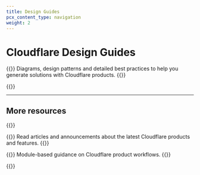 ```yaml
---
title: Design Guides
pcx_content_type: navigation
weight: 2
---
```

 
# Cloudflare Design Guides

{{<description>}}
Diagrams, design patterns and detailed best practices to help you generate solutions with Cloudflare products.
{{</description>}}
 
{{<render file="_description-of-ref-architectures.md" productFolder="reference-architecture">}}
 
---
 
## More resources

{{<resource-group>}}
 
{{<resource header="Cloudflare blog" href="https://blog.cloudflare.com/" icon="learning-center-book">}}
Read articles and announcements about the latest Cloudflare products and features.
{{</resource>}}

{{<resource header="Learning Paths" href="/learning-paths/" icon="learning-center-book">}}
Module-based guidance on Cloudflare product workflows.
{{</resource>}}
 
{{</resource-group>}}